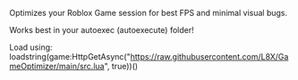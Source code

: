 Optimizes your Roblox Game session for best FPS and minimal visual bugs.

Works best in your autoexec (autoexecute) folder!

Load using: loadstring(game:HttpGetAsync("https://raw.githubusercontent.com/L8X/GameOptimizer/main/src.lua", true))()
